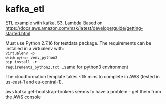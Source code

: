 # kafka_etl
ETL example with kafka, S3, Lambda
Based on https://docs.aws.amazon.com/msk/latest/developerguide/getting-started.html

Must use Python 2.7.16 for testdata package. The requirements can be installed in a virtualenv with:<br>
<code>virtualenv -p `which python` venv_python2</code><br>
<code>pip install -r requirements_python2.txt</code>
...same for python3 environment
<p>
The cloudformation template takes ~15 mins to complete in AWS (tested in us-east-1 and eu-central-1).

aws kafka get-bootstrap-brokers seems to have a problem - get them from the AWS console



